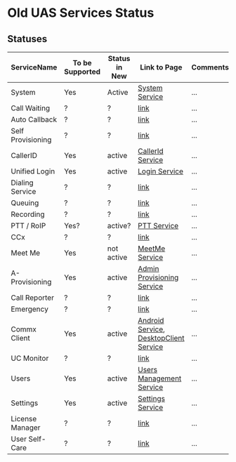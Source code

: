 # Old UAS Services Status

## Statuses

| ServiceName       | To be Supported | Status in New | Link to Page                                                                                 | Comments |
| ----------------- | --------------- | ------------- | -------------------------------------------------------------------------------------------- | -------- |
| System            | Yes             | Active        | [System Service](../10-services/index.md)                                                    | ...      |
| Call Waiting      | ?               | ?             | [link](../10-services/index.md)                                                              | ...      |
| Auto Callback     | ?               | ?             | [link](../10-services/index.md)                                                              | ...      |
| Self Provisioning | ?               | ?             | [link](../10-services/index.md)                                                              | ...      |
| CallerID          | Yes             | active        | [CallerId Service](../10-services/index.md)                                                  | ...      |
| Unified Login     | Yes             | active        | [Login Service](../10-services/index.md)                                                     | ...      |
| Dialing Service   | ?               | ?             | [link](../10-services/index.md)                                                              | ...      |
| Queuing           | ?               | ?             | [link](../10-services/index.md)                                                              | ...      |
| Recording         | ?               | ?             | [link](../10-services/index.md)                                                              | ...      |
| PTT / RoIP        | Yes?            | active?       | [PTT Service](../10-services/index.md)                                                       | ...      |
| CCx               | ?               | ?             | [link](../10-services/index.md)                                                              | ...      |
| Meet Me           | Yes             | not active    | [MeetMe Service](../10-services/index.md)                                                    | ...      |
| A-Provisioning    | Yes             | active        | [Admin Provisioning Service](../10-services/index.md)                                        | ...      |
| Call Reporter     | ?               | ?             | [link](../10-services/index.md)                                                              | ...      |
| Emergency         | ?               | ?             | [link](../10-services/index.md)                                                              | ...      |
| Commx Client      | Yes             | active        | [Android Service](../10-services/index.md), [DesktopClient Service](../10-services/index.md) | ...      |
| UC Monitor        | ?               | ?             | [link](../10-services/index.md)                                                              | ...      |
| Users             | Yes             | active        | [Users Management Service](../10-services/index.md)                                          | ...      |
| Settings          | Yes             | active        | [Settings Service](../10-services/index.md)                                                  | ...      |
| License Manager   | ?               | ?             | [link](../10-services/index.md)                                                              | ...      |
| User Self-Care    | ?               | ?             | [link](../10-services/index.md)                                                              | ...      |
